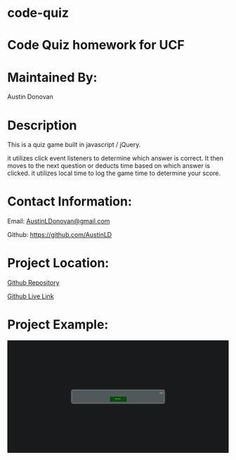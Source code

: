 # code-quiz
# Code Quiz homework for UCF

# Maintained By:
Austin Donovan

# Description
This is a quiz game built in javascript / jQuery.

it utilizes click event listeners to determine which answer is correct. It then moves to the next question or deducts time based on which answer is clicked. it utilizes local time to log the game time to determine your score.

# Contact Information:
Email: AustinLDonovan@gmail.com

Github: https://github.com/AustinLD

# Project Location:
[Github Repository](https://github.com/AustinLD/code-quiz)

[Github Live Link](https://austinld.github.io/code-quiz/)

# Project Example:
![example](./assets/images/code-quiz.png)
